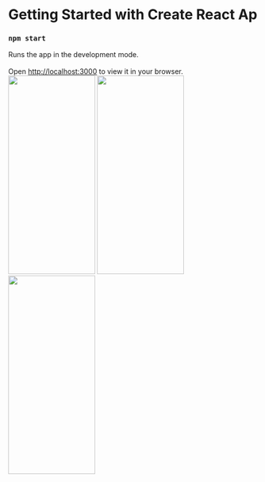 # Getting Started with Create React Ap

### `npm start`
Runs the app in the development mode.\
<br/>
Open [http://localhost:3000](http://localhost:3000) to view it in your browser.
<br/>
<img src="https://github.com/miveh/noteApp/assets/46049723/f1c11565-4bd7-4685-81ee-6316707eb251" width="175" height="400" />
<img src="https://github.com/miveh/noteApp/assets/46049723/0960fb0e-c25d-4811-8e84-7f5adae54091" width="175" height="400" />
<img src="https://github.com/miveh/noteApp/assets/46049723/e87fdb00-f6cc-4b15-8775-3acee2b87458" width="175" height="400" />











